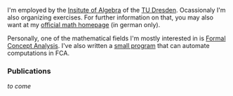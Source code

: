 I'm employed by the [Insitute of Algebra](http://www.math.tu-dresden.de/alg) of the
[TU Dresden](http://tu-dresden.de).  Ocassionaly I'm also organizing exercises.  For further
information on that, you may also want at my
[official math homepage](http://www.math.tu-dresden.de/~borch/math/) (in german only).

Personally, one of the mathematical fields I'm mostly interested in is
[Formal Concept Analysis](/math/fca/).  I've also written a [small program](/math/conexp-clj/) that
can automate computations in FCA.

### Publications

*to come*
